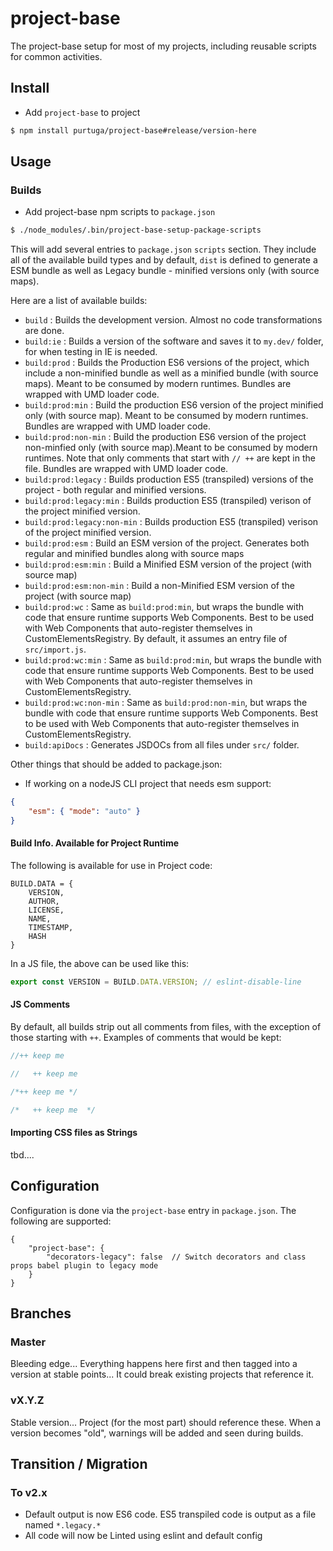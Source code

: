 # project-base
The project-base setup for most of my projects, including reusable scripts for common activities.

## Install

-   Add `project-base` to project 
```bash
$ npm install purtuga/project-base#release/version-here
```

## Usage

### Builds

-   Add project-base npm scripts to `package.json`
```bash
$ ./node_modules/.bin/project-base-setup-package-scripts
```

This will add several entries to `package.json` `scripts` section. They include all of the available build types and by default, `dist` is defined to generate a ESM bundle as well as Legacy bundle - minified versions only (with source maps). 

Here are a list of available builds:

-   `build` : Builds the development version. Almost no code transformations are done.
-   `build:ie` : Builds a version of the software and saves it to `my.dev/` folder, for when testing in IE is needed.
-   `build:prod` : Builds the Production ES6 versions of the project, which include a non-minified bundle as well as a minified bundle (with source maps). Meant to be consumed by modern runtimes. Bundles are wrapped with UMD loader code.
-   `build:prod:min` : Build the production ES6 version of the project minified only (with source map). Meant to be consumed by modern runtimes. Bundles are wrapped with UMD loader code. 
-   `build:prod:non-min` : Build the production ES6 version of the project non-minfied only (with source map).Meant to be consumed by modern runtimes. Note that only comments that start with `// ++` are kept in the file. Bundles are wrapped with UMD loader code.
-   `build:prod:legacy` : Builds production ES5 (transpiled) versions of the project - both regular and minified versions.
-   `build:prod:legacy:min` : Builds production ES5 (transpiled) verison of the project minified version.
-   `build:prod:legacy:non-min` : Builds production ES5 (transpiled) verison of the project minified version. 
-   `build:prod:esm` : Build an ESM version of the project. Generates both regular and minified bundles along with source maps
-   `build:prod:esm:min` :  Build a Minified ESM version of the project (with source map)
-   `build:prod:esm:non-min` :  Build a non-Minified ESM version of the project (with source map)
-   `build:prod:wc` : Same as `build:prod:min`, but wraps the bundle with code that ensure runtime supports Web Components. Best to be used with Web Components that auto-register themselves in CustomElementsRegistry. By default, it assumes an entry file of `src/import.js`.
-   `build:prod:wc:min` : Same as `build:prod:min`, but wraps the bundle with code that ensure runtime supports Web Components. Best to be used with Web Components that auto-register themselves in CustomElementsRegistry.
-   `build:prod:wc:non-min` : Same as `build:prod:non-min`, but wraps the bundle with code that ensure runtime supports Web Components. Best to be used with Web Components that auto-register themselves in CustomElementsRegistry.
-   `build:apiDocs` : Generates JSDOCs from all files under `src/` folder.


Other things that should be added to package.json:

- If working on a nodeJS CLI project that needs esm support: 
```json
{
    "esm": { "mode": "auto" }
}
```

#### Build Info. Available for Project Runtime

The following is available for use in Project code:

    BUILD.DATA = {
        VERSION,
        AUTHOR,
        LICENSE,
        NAME,
        TIMESTAMP,
        HASH
    }

In a JS file, the above can be used like this:

```javascript
export const VERSION = BUILD.DATA.VERSION; // eslint-disable-line
```

#### JS Comments

By default, all builds strip out all comments from files, with the exception of those starting with `++`.
Examples of comments that would be kept:
```javascript
//++ keep me

//   ++ keep me

/*++ keep me */

/*   ++ keep me  */

```


#### Importing CSS files as Strings

tbd....
    

## Configuration

Configuration is done via the `project-base` entry in `package.json`. The following are supported:

```json5
{
    "project-base": {
        "decorators-legacy": false  // Switch decorators and class props babel plugin to legacy mode
    }
}
```


## Branches

### Master

Bleeding edge... Everything happens here first and then tagged into a version at stable points... It could break existing projects that reference it.

### vX.Y.Z

Stable version... Project (for the most part) should reference these. When a version becomes "old", warnings will be added and seen during builds.



## Transition / Migration

### To v2.x

-   Default output is now ES6 code. ES5 transpiled code is output as a file named `*.legacy.*`
-   All code will now be Linted using eslint and default config

